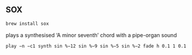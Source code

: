## SOX

```bash
brew install sox
```

plays a synthesised ‘A minor seventh’ chord with a pipe-organ sound
```bash
play −n −c1 synth sin %−12 sin %−9 sin %−5 sin %−2 fade h 0.1 1 0.1
```
